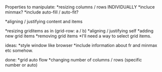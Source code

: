 Properties to manipulate:
  *resizing columns / rows INDIVIDUALLY
    *incluce minmax?
    *include auto-fill / auto-fit?

  *aligning / justifying content and items
  
  *resizing griditems as in (grid-row: a / b)
  *aligning / justifying self
  *adding new grid items
  *removing grid items
  *I'll need a way to select grid items.



  ideas:
  *style window like browser
  *include information about fr and minmax etc somehow.

  done:
  *grid auto flow
  *changing number of columns / rows (specific number or auto)